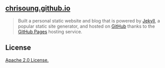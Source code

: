[chrisoung.github.io]()
---------------------
> Built a personal static website and blog that is powered by [Jekyll](https://jekyllrb.com/), a popular static site generator, and hosted on [GitHub](https://github.com) thanks to the [GitHub Pages](https://pages.github.com) hosting service.

License
-------
[Apache 2.0 License.](https://github.com/chrisoung/chrisoung.github.io/blob/master/License)

